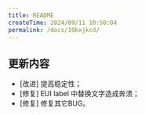 ```yaml
---
title: README
createTime: 2024/09/11 10:50:04
permalink: /docs/19kxjkcd/
---
```

## 更新内容

* [改进] 提高稳定性；
* [修复] EUI label 中替换文字造成奔溃；
* [修复] 修复其它BUG。